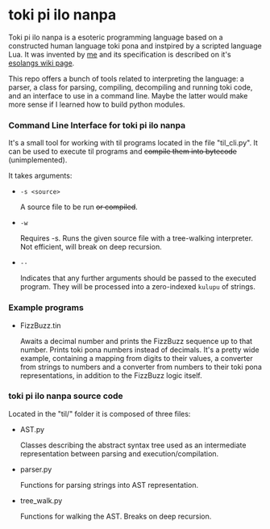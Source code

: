 # toki pi ilo nanpa
Toki pi ilo nanpa is a esoteric programming language based on a constructed human
language toki pona and instpired by a scripted language Lua. It was invented
by [me](https://esolangs.org/wiki/User:Olus2000) and its specification is
described on it's [esolangs wiki page](https://esolangs.org/wiki/Toki_pi_ilo_nanpa).

This repo offers a bunch of tools related to interpreting the language:
a parser, a class for parsing, compiling, decompiling and running toki code,
and an interface to use in a command line. Maybe the latter would make more sense
if I learned how to build python modules.

### Command Line Interface for toki pi ilo nanpa
It's a small tool for working with til programs located in the file "til_cli.py".
It can be used to execute til programs and ~~compile them into bytecode~~ (unimplemented).

It takes arguments:

 - `-s <source>`

   A source file to be run ~~or compiled~~.

 - `-w`

   Requires -s.
   Runs the given source file with a tree-walking interpreter.
   Not efficient, will break on deep recursion.

 - `--`
 
   Indicates that any further arguments should be passed to the executed program.
   They will be processed into a zero-indexed `kulupu` of strings.

### Example programs

 - FizzBuzz.tin

   Awaits a decimal number and prints the FizzBuzz sequence up to that number.
   Prints toki pona numbers instead of decimals. It's a pretty wide example,
   containing a mapping from digits to their values, a converter from strings
   to numbers and a converter from numbers to their toki pona representations,
   in addition to the FizzBuzz logic itself.

### toki pi ilo nanpa source code
Located in the "til/" folder it is composed of three files:

 - AST.py
 
   Classes describing the abstract syntax tree used as an intermediate representation
   between parsing and execution/compilation.

 - parser.py
 
   Functions for parsing strings into AST representation.

 - tree_walk.py

   Functions for walking the AST. Breaks on deep recursion.

